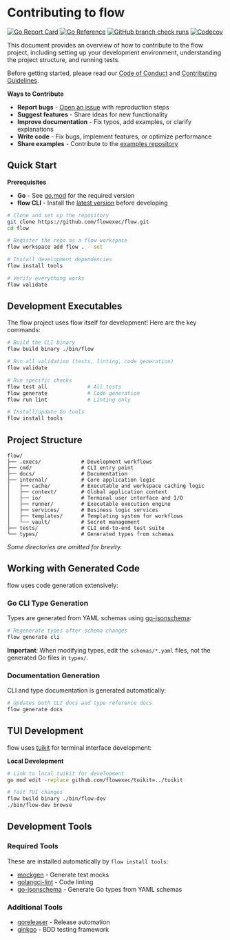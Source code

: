 # Contributing to flow

[![Go Report Card](https://goreportcard.com/badge/github.com/flowexec/flow)](https://goreportcard.com/report/github.com/flowexec/flow)
[![Go Reference](https://pkg.go.dev/badge/github.com/flowexec/flow.svg)](https://pkg.go.dev/github.com/flowexec/flow)
[![GitHub branch check runs](https://img.shields.io/github/check-runs/flowexec/flow/main)](https://github.com/flowexec/flow/actions?query=branch%3Amain)
[![Codecov](https://img.shields.io/codecov/c/github/flowexec/flow)](https://app.codecov.io/gh/flowexec/flow)

This document provides an overview of how to contribute to the flow project, including setting up your development environment, understanding the project structure, and running tests.

Before getting started, please read our [Code of Conduct](https://github.com/flowexec/flow/blob/main/.github/CODE_OF_CONDUCT.md) and [Contributing Guidelines](https://github.com/flowexec/flow/blob/main/.github/CONTRIBUTING.md).

**Ways to Contribute**

- **Report bugs** - [Open an issue](https://github.com/flowexec/flow/issues/new) with reproduction steps
- **Suggest features** - Share ideas for new functionality
- **Improve documentation** - Fix typos, add examples, or clarify explanations
- **Write code** - Fix bugs, implement features, or optimize performance
- **Share examples** - Contribute to the [examples repository](https://github.com/flowexec/examples)

## Quick Start 

**Prerequisites**

- **Go** - See [go.mod](https://github.com/flowexec/flow/blob/main/go.mod) for the required version
- **flow CLI** - Install the [latest version](installation.md) before developing

```sh
# Clone and set up the repository
git clone https://github.com/flowexec/flow.git
cd flow

# Register the repo as a flow workspace
flow workspace add flow . --set

# Install development dependencies
flow install tools

# Verify everything works
flow validate
```

## Development Executables

The flow project uses flow itself for development! Here are the key commands:

```sh
# Build the CLI binary
flow build binary ./bin/flow

# Run all validation (tests, linting, code generation)
flow validate

# Run specific checks
flow test all             # All tests
flow generate             # Code generation
flow run lint             # Linting only

# Install/update Go tools
flow install tools
```

## Project Structure

```
flow/
├── .execs/             # Development workflows
├── cmd/                # CLI entry point
├── docs/               # Documentation
├── internal/           # Core application logic
│   ├── cache/          # Executable and workspace caching logic
│   ├── context/        # Global application context
│   ├── io/             # Terminal user interface and I/O
│   ├── runner/         # Executable execution engine
│   ├── services/       # Business logic services
│   ├── templates/      # Templating system for workflows
│   └── vault/          # Secret management
├── tests/              # CLI end-to-end test suite
└── types/              # Generated types from schemas
```

_Some directories are omitted for brevity._

## Working with Generated Code

flow uses code generation extensively:

### Go CLI Type Generation <!-- {docsify-ignore} -->

Types are generated from YAML schemas using [go-jsonschema](https://github.com/atombender/go-jsonschema):

```sh
# Regenerate types after schema changes
flow generate cli
```

**Important**: When modifying types, edit the `schemas/*.yaml` files, not the generated Go files in `types/`.

### Documentation Generation <!-- {docsify-ignore} -->

CLI and type documentation is generated automatically:

```sh
# Updates both CLI docs and type reference docs
flow generate docs
```

## TUI Development

flow uses [tuikit](tuikit.md) for terminal interface development:

**Local Development**

```sh
# Link to local tuikit for development
go mod edit -replace github.com/flowexec/tuikit=../tuikit

# Test TUI changes
flow build binary ./bin/flow-dev
./bin/flow-dev browse
```

## Development Tools

### Required Tools <!-- {docsify-ignore} -->

These are installed automatically by `flow install tools`:

- [mockgen](https://github.com/uber-go/mock) - Generate test mocks
- [golangci-lint](https://golangci-lint.run/) - Code linting
- [go-jsonschema](https://github.com/atombender/go-jsonschema) - Generate Go types from YAML schemas

### Additional Tools <!-- {docsify-ignore} -->

- [goreleaser](https://goreleaser.com/) - Release automation
- [ginkgo](https://onsi.github.io/ginkgo/) - BDD testing framework
